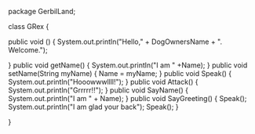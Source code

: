 package GerbilLand;

class GRex {
   
  public void ()
  {
      System.out.println("Hello," + DogOwnersName + ".  Welcome.");
     
  }
  public void getName()
  {
      System.out.println("I am " +Name);
  }
  public void setName(String myName)
  {
      Name = myName;
  }
  public void Speak()
  {
      System.out.println("Hooowwwllll!");
  }
  public void Attack()
  {
      System.out.println("Grrrrr!!");
  }
  public void SayName()
  {
      System.out.println("I am " + Name);
  }
  public void SayGreeting()
  {
      Speak();
      System.out.println("I am glad your back");
      Speak();
  }
  
}
